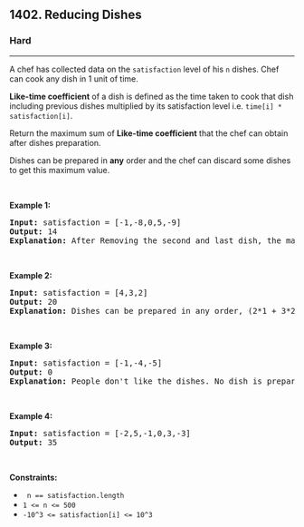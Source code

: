 <h2>1402. Reducing Dishes</h2><h3>Hard</h3><hr><div><p>A chef has collected data on the <code>satisfaction</code> level of his <code>n</code> dishes. Chef can cook any dish in 1 unit of time.

<b>Like-time coefficient</b> of a dish is defined as the time taken to cook that dish including previous dishes multiplied by its satisfaction level  i.e.  <code>time[i] * satisfaction[i]</code>.

Return the maximum sum of <b>Like-time coefficient</b> that the chef can obtain after dishes preparation.

Dishes can be prepared in <b>any</b> order and the chef can discard some dishes to get this maximum value.</p>

<p>&nbsp;</p>
<p><strong>Example 1:</strong></p>
<pre><strong>Input:</strong> satisfaction = [-1,-8,0,5,-9]
<strong>Output:</strong> 14
<strong>Explanation:</strong> After Removing the second and last dish, the maximum total <b>Like-time coefficient</b> will be equal to (-1*1 + 0*2 + 5*3 = 14). Each dish is prepared in one unit of time.
</pre>

<p>&nbsp;</p>
<p><strong>Example 2:</strong></p>
<pre><strong>Input:</strong> satisfaction = [4,3,2]
<strong>Output:</strong> 20
<strong>Explanation:</strong> Dishes can be prepared in any order, (2*1 + 3*2 + 4*3 = 20)
</pre>

<p>&nbsp;</p>
<p><strong>Example 3:</strong></p>

<pre><strong>Input:</strong> satisfaction = [-1,-4,-5]
<strong>Output:</strong> 0
<strong>Explanation:</strong> People don't like the dishes. No dish is prepared.
</pre>

<p>&nbsp;</p>
<p><strong>Example 4:</strong></p>
<pre><strong>Input:</strong> satisfaction = [-2,5,-1,0,3,-3]
<strong>Output:</strong> 35
</pre>

<p>&nbsp;</p>
<p><strong>Constraints:</strong></p>

<ul>
	<li><code> n == satisfaction.length </code></li>
	<li><code>1 &lt;= n &lt;= 500</code></li>
	<li><code>-10^3&nbsp;&lt;= satisfaction[i]&nbsp;&lt;= 10^3</code></li>
</ul>
</div>
